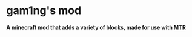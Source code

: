 <h1>gam1ng's mod</h1>

<b>A minecraft mod that adds a variety of blocks, made for use with  <a href="https://github.com/Minecraft-Transit-Railway/Minecraft-Transit-Railway/">MTR</a> </b>
